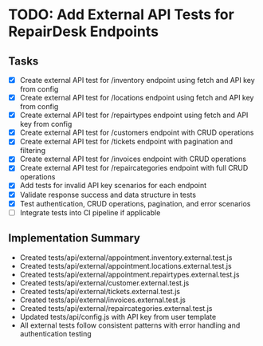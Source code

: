 # TODO: Add External API Tests for RepairDesk Endpoints

## Tasks
- [x] Create external API test for /inventory endpoint using fetch and API key from config
- [x] Create external API test for /locations endpoint using fetch and API key from config
- [x] Create external API test for /repairtypes endpoint using fetch and API key from config
- [x] Create external API test for /customers endpoint with CRUD operations
- [x] Create external API test for /tickets endpoint with pagination and filtering
- [x] Create external API test for /invoices endpoint with CRUD operations
- [x] Create external API test for /repaircategories endpoint with full CRUD operations
- [x] Add tests for invalid API key scenarios for each endpoint
- [x] Validate response success and data structure in tests
- [x] Test authentication, CRUD operations, pagination, and error scenarios
- [ ] Integrate tests into CI pipeline if applicable

## Implementation Summary
- Created tests/api/external/appointment.inventory.external.test.js
- Created tests/api/external/appointment.locations.external.test.js
- Created tests/api/external/appointment.repairtypes.external.test.js
- Created tests/api/external/customer.external.test.js
- Created tests/api/external/tickets.external.test.js
- Created tests/api/external/invoices.external.test.js
- Created tests/api/external/repaircategories.external.test.js
- Updated tests/api/config.js with API key from user template
- All external tests follow consistent patterns with error handling and authentication testing
